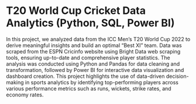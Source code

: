 # T20 World Cup Cricket Data Analytics (Python, SQL, Power BI) 
In this project, we analyzed data from the ICC Men’s T20 World Cup 2022 to derive meaningful insights and build an optimal “Best XI” team. Data was scraped from the ESPN Cricinfo website using Bright Data web scraping tools, ensuring up-to-date and comprehensive player statistics. The analysis was conducted using Python and Pandas for data cleaning and transformation, followed by Power BI for interactive data visualization and dashboard creation. This project highlights the use of data-driven decision-making in sports analytics by identifying top-performing players across various performance metrics such as runs, wickets, strike rates, and economy rates.
